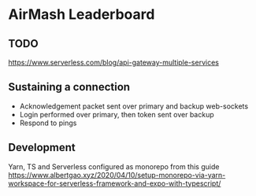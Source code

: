 # AirMash Leaderboard

## TODO
https://www.serverless.com/blog/api-gateway-multiple-services

## Sustaining a connection

* Acknowledgement packet sent over primary and backup web-sockets
* Login performed over primary, then token sent over backup
* Respond to pings

## Development

Yarn, TS and Serverless configured as monorepo from this guide https://www.albertgao.xyz/2020/04/10/setup-monorepo-via-yarn-workspace-for-serverless-framework-and-expo-with-typescript/
